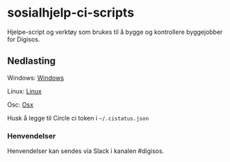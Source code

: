 # sosialhjelp-ci-scripts
Hjelpe-script og verktøy som brukes til å bygge og kontrollere byggejobber for Digisos.

## Nedlasting
Windows: [Windows](https://github.com/navikt/sosialhjelp-ci/raw/master/cistatus/release/cistatus.exe)

Linux: [Linux](https://github.com/navikt/sosialhjelp-ci/raw/master/cistatus/release/linux.tar.gz)

Osc: [Osx](https://github.com/navikt/sosialhjelp-ci/raw/master/cistatus/release/osx.tar.gz)

Husk å legge til Circle ci token i `~/.cistatus.json`

### Henvendelser
Henvendelser kan sendes via Slack i kanalen #digisos.
